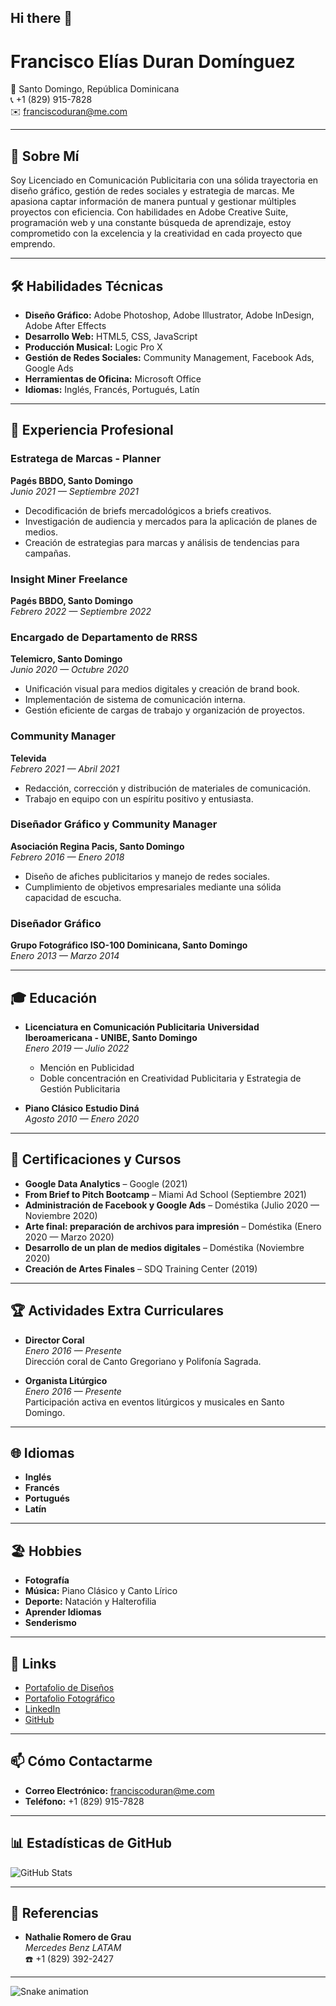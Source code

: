 ## Hi there 👋

<!--
**MysticiCorporis/MysticiCorporis** is a ✨ _special_ ✨ repository because its `README.md` (this file) appears on your GitHub profile.

Here are some ideas to get you started:

- 🔭 I’m currently working on ...
- 🌱 I’m currently learning ...
- 👯 I’m looking to collaborate on ...
- 🤔 I’m looking for help with ...
- 💬 Ask me about ...
- 📫 How to reach me: ...
- 😄 Pronouns: ...
- ⚡ Fun fact: ...
-->

# Francisco Elías Duran Domínguez

<!-- ![Banner](https://via.placeholder.com/1200x300?text=Francisco+Elías+Duran+Dom%C3%ADnguez) -->

📍 Santo Domingo, República Dominicana  
📞 +1 (829) 915-7828  
✉️ [franciscoduran@me.com](mailto:franciscoduran@me.com)

---

## 👋 Sobre Mí

Soy Licenciado en Comunicación Publicitaria con una sólida trayectoria en diseño gráfico, gestión de redes sociales y estrategia de marcas. Me apasiona captar información de manera puntual y gestionar múltiples proyectos con eficiencia. Con habilidades en Adobe Creative Suite, programación web y una constante búsqueda de aprendizaje, estoy comprometido con la excelencia y la creatividad en cada proyecto que emprendo.

---

## 🛠️ Habilidades Técnicas

- **Diseño Gráfico:** Adobe Photoshop, Adobe Illustrator, Adobe InDesign, Adobe After Effects
- **Desarrollo Web:** HTML5, CSS, JavaScript
- **Producción Musical:** Logic Pro X
- **Gestión de Redes Sociales:** Community Management, Facebook Ads, Google Ads
- **Herramientas de Oficina:** Microsoft Office
- **Idiomas:** Inglés, Francés, Portugués, Latín

---

## 💼 Experiencia Profesional

### **Estratega de Marcas - Planner**
**Pagés BBDO, Santo Domingo**  
*Junio 2021 — Septiembre 2021*
- Decodificación de briefs mercadológicos a briefs creativos.
- Investigación de audiencia y mercados para la aplicación de planes de medios.
- Creación de estrategias para marcas y análisis de tendencias para campañas.

### **Insight Miner Freelance**
**Pagés BBDO, Santo Domingo**  
*Febrero 2022 — Septiembre 2022*

### **Encargado de Departamento de RRSS**
**Telemicro, Santo Domingo**  
*Junio 2020 — Octubre 2020*
- Unificación visual para medios digitales y creación de brand book.
- Implementación de sistema de comunicación interna.
- Gestión eficiente de cargas de trabajo y organización de proyectos.

### **Community Manager**
**Televida**  
*Febrero 2021 — Abril 2021*
- Redacción, corrección y distribución de materiales de comunicación.
- Trabajo en equipo con un espíritu positivo y entusiasta.

### **Diseñador Gráfico y Community Manager**
**Asociación Regina Pacis, Santo Domingo**  
*Febrero 2016 — Enero 2018*
- Diseño de afiches publicitarios y manejo de redes sociales.
- Cumplimiento de objetivos empresariales mediante una sólida capacidad de escucha.

### **Diseñador Gráfico**
**Grupo Fotográfico ISO-100 Dominicana, Santo Domingo**  
*Enero 2013 — Marzo 2014*

---

## 🎓 Educación

- **Licenciatura en Comunicación Publicitaria**
  **Universidad Iberoamericana - UNIBE, Santo Domingo**  
  *Enero 2019 — Julio 2022*  
  - Mención en Publicidad  
  - Doble concentración en Creatividad Publicitaria y Estrategia de Gestión Publicitaria

- **Piano Clásico**
  **Estudio Diná**  
  *Agosto 2010 — Enero 2020*

---

## 📜 Certificaciones y Cursos

- **Google Data Analytics** – Google (2021)
- **From Brief to Pitch Bootcamp** – Miami Ad School (Septiembre 2021)
- **Administración de Facebook y Google Ads** – Doméstika (Julio 2020 — Noviembre 2020)
- **Arte final: preparación de archivos para impresión** – Doméstika (Enero 2020 — Marzo 2020)
- **Desarrollo de un plan de medios digitales** – Doméstika (Noviembre 2020)
- **Creación de Artes Finales** – SDQ Training Center (2019)

---

## 🏆 Actividades Extra Curriculares

- **Director Coral**  
  *Enero 2016 — Presente*  
  Dirección coral de Canto Gregoriano y Polifonía Sagrada.

- **Organista Litúrgico**  
  *Enero 2016 — Presente*  
  Participación activa en eventos litúrgicos y musicales en Santo Domingo.

---

## 🌐 Idiomas

- **Inglés**
- **Francés**
- **Portugués**
- **Latín**

---

## 🏖️ Hobbies

- **Fotografía**
- **Música:** Piano Clásico y Canto Lírico
- **Deporte:** Natación y Halterofilia
- **Aprender Idiomas**
- **Senderismo**

---

## 🔗 Links

- [Portafolio de Diseños](https://www.behance.net/franciscoeduran)
- [Portafolio Fotográfico](https://500px.com/p/franciscodurand?view=photos)
- [LinkedIn](https://www.linkedin.com/in/francisco-elías-durán-d-66b133a9/)
- [GitHub](https://github.com/mysticicorporis)

---

## 📫 Cómo Contactarme

- **Correo Electrónico:** [franciscoduran@me.com](mailto:franciscoduran@me.com)
- **Teléfono:** +1 (829) 915-7828

---

## 📊 Estadísticas de GitHub

![GitHub Stats](https://github-readme-stats.vercel.app/api?username=mysticicorporis&show_icons=true&theme=radical)

---

## 📄 Referencias

- **Nathalie Romero de Grau**  
  *Mercedes Benz LATAM*  
  ☎️ +1 (829) 392-2427

---

![Snake animation](https://github.com/franciscoeliasduran/franciscoeliasduran/blob/output/github-contribution-grid-snake.svg)

